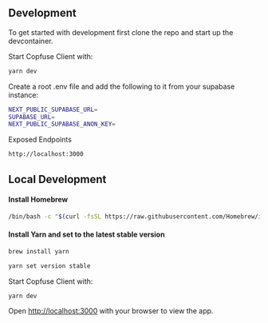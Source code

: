 ## Development

To get started with development first clone the repo and start up the
devcontainer.

Start Copfuse Client with:

```bash
yarn dev
```

Create a root .env file and add the following to it from your supabase instance:

```bash
NEXT_PUBLIC_SUPABASE_URL=
SUPABASE_URL=
NEXT_PUBLIC_SUPABASE_ANON_KEY=

```

Exposed Endpoints

```bash
http://localhost:3000

```

## Local Development

#### Install Homebrew

```bash
/bin/bash -c "$(curl -fsSL https://raw.githubusercontent.com/Homebrew/install/HEAD/install.sh)"
```

#### Install Yarn and set to the latest stable version

```bash
brew install yarn

yarn set version stable
```

Start Copfuse Client with:

```bash
yarn dev
```

Open [http://localhost:3000](http://localhost:3000) with your browser to view
the app.
